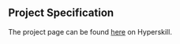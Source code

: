 ## Project Specification

The project page can be found [here](https://hyperskill.org/projects/208?track=2) on Hyperskill.